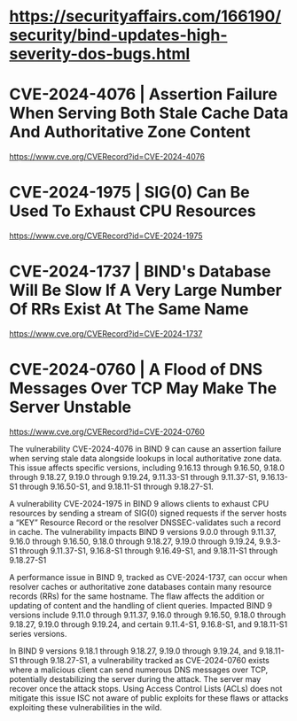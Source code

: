 # https://securityaffairs.com/166190/security/bind-updates-high-severity-dos-bugs.html

# CVE-2024-4076 | Assertion Failure When Serving Both Stale Cache Data And Authoritative Zone Content
https://www.cve.org/CVERecord?id=CVE-2024-4076

# CVE-2024-1975 | SIG(0) Can Be Used To Exhaust CPU Resources
https://www.cve.org/CVERecord?id=CVE-2024-1975

# CVE-2024-1737 | BIND's Database Will Be Slow If A Very Large Number Of RRs Exist At The Same Name
https://www.cve.org/CVERecord?id=CVE-2024-1737

# CVE-2024-0760 | A Flood of DNS Messages Over TCP May Make The Server Unstable
https://www.cve.org/CVERecord?id=CVE-2024-0760

The vulnerability CVE-2024-4076 in BIND 9 can cause an assertion failure when serving stale data alongside lookups in local authoritative zone data. This issue affects specific versions, including 9.16.13 through 9.16.50, 9.18.0 through 9.18.27, 9.19.0 through 9.19.24, 9.11.33-S1 through 9.11.37-S1, 9.16.13-S1 through 9.16.50-S1, and 9.18.11-S1 through 9.18.27-S1.

A vulnerability CVE-2024-1975 in BIND 9 allows clients to exhaust CPU resources by sending a stream of SIG(0) signed requests if the server hosts a “KEY” Resource Record or the resolver DNSSEC-validates such a record in cache. The vulnerability impacts BIND 9 versions 9.0.0 through 9.11.37, 9.16.0 through 9.16.50, 9.18.0 through 9.18.27, 9.19.0 through 9.19.24, 9.9.3-S1 through 9.11.37-S1, 9.16.8-S1 through 9.16.49-S1, and 9.18.11-S1 through 9.18.27-S1

A performance issue in BIND 9, tracked as CVE-2024-1737, can occur when resolver caches or authoritative zone databases contain many resource records (RRs) for the same hostname. The flaw affects the addition or updating of content and the handling of client queries. Impacted BIND 9 versions include 9.11.0 through 9.11.37, 9.16.0 through 9.16.50, 9.18.0 through 9.18.27, 9.19.0 through 9.19.24, and certain 9.11.4-S1, 9.16.8-S1, and 9.18.11-S1 series versions.

In BIND 9 versions 9.18.1 through 9.18.27, 9.19.0 through 9.19.24, and 9.18.11-S1 through 9.18.27-S1, a vulnerability tracked as CVE-2024-0760 exists where a malicious client can send numerous DNS messages over TCP, potentially destabilizing the server during the attack. The server may recover once the attack stops. Using Access Control Lists (ACLs) does not mitigate this issue
ISC not aware of public exploits for these flaws or attacks exploiting these vulnerabilities in the wild.  